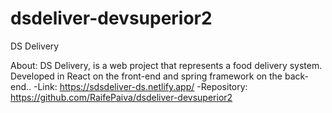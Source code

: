 # dsdeliver-devsuperior2

DS Delivery

About: DS Delivery, is a web project that represents a food delivery system. Developed in React on the front-end and spring framework on the back-end..
-Link: https://sdsdeliver-ds.netlify.app/
-Repository: https://github.com/RaifePaiva/dsdeliver-devsuperior2
